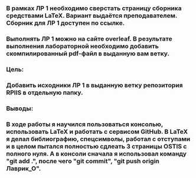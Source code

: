 ﻿### В рамках ЛР 1 необходимо сверстать страницу сборника средствами LaTeX. Вариант выдаётся преподавателем. Сборник для ЛР 1 доступен по ссылке.### Выполнять ЛР 1 можно на сайте overleaf. В результате выполнения лабораторной необходимо добавить скомпилированный pdf-файл в выданную вам ветку.### Цель: ### Добавить исходники ЛР 1 в выданную ветку репозитория RPIIS в отдельную папку.### Выводы:### В ходе работы я научился пользоваться консолью, использовать LaTeX и работать с сервисом GitHub. В LaTeX я делал библиографию, спецсимволы, работал с отступами и в целом пытался полностью сдлеать 3 страницы OSTIS с полного нуля. А в консоли сначала я использовал команду "git add .", после чего "git commit", "git push origin Лаврик_О".